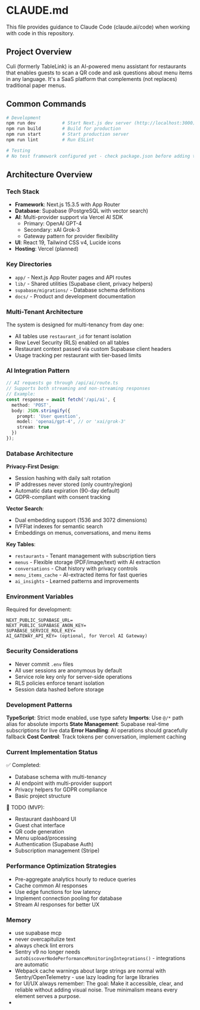 # CLAUDE.md

This file provides guidance to Claude Code (claude.ai/code) when working with code in this repository.

## Project Overview

Culi (formerly TableLink) is an AI-powered menu assistant for restaurants that enables guests to scan a QR code and ask questions about menu items in any language. It's a SaaS platform that complements (not replaces) traditional paper menus.

## Common Commands

```bash
# Development
npm run dev          # Start Next.js dev server (http://localhost:3000)
npm run build        # Build for production
npm run start        # Start production server
npm run lint         # Run ESLint

# Testing
# No test framework configured yet - check package.json before adding tests
```

## Architecture Overview

### Tech Stack
- **Framework**: Next.js 15.3.5 with App Router
- **Database**: Supabase (PostgreSQL with vector search)
- **AI**: Multi-provider support via Vercel AI SDK
  - Primary: OpenAI GPT-4
  - Secondary: xAI Grok-3
  - Gateway pattern for provider flexibility
- **UI**: React 19, Tailwind CSS v4, Lucide icons
- **Hosting**: Vercel (planned)

### Key Directories
- `app/` - Next.js App Router pages and API routes
- `lib/` - Shared utilities (Supabase client, privacy helpers)
- `supabase/migrations/` - Database schema definitions
- `docs/` - Product and development documentation

### Multi-Tenant Architecture

The system is designed for multi-tenancy from day one:
- All tables use `restaurant_id` for tenant isolation
- Row Level Security (RLS) enabled on all tables
- Restaurant context passed via custom Supabase client headers
- Usage tracking per restaurant with tier-based limits

### AI Integration Pattern

```typescript
// AI requests go through /api/ai/route.ts
// Supports both streaming and non-streaming responses
// Example:
const response = await fetch('/api/ai', {
  method: 'POST',
  body: JSON.stringify({
    prompt: 'User question',
    model: 'openai/gpt-4', // or 'xai/grok-3'
    stream: true
  })
});
```

### Database Architecture

**Privacy-First Design**:
- Session hashing with daily salt rotation
- IP addresses never stored (only country/region)
- Automatic data expiration (90-day default)
- GDPR-compliant with consent tracking

**Vector Search**:
- Dual embedding support (1536 and 3072 dimensions)
- IVFFlat indexes for semantic search
- Embeddings on menus, conversations, and menu items

**Key Tables**:
- `restaurants` - Tenant management with subscription tiers
- `menus` - Flexible storage (PDF/image/text) with AI extraction
- `conversations` - Chat history with privacy controls
- `menu_items_cache` - AI-extracted items for fast queries
- `ai_insights` - Learned patterns and improvements

### Environment Variables

Required for development:
```
NEXT_PUBLIC_SUPABASE_URL=
NEXT_PUBLIC_SUPABASE_ANON_KEY=
SUPABASE_SERVICE_ROLE_KEY=
AI_GATEWAY_API_KEY= (optional, for Vercel AI Gateway)
```

### Security Considerations

- Never commit `.env` files
- All user sessions are anonymous by default
- Service role key only for server-side operations
- RLS policies enforce tenant isolation
- Session data hashed before storage

### Development Patterns

**TypeScript**: Strict mode enabled, use type safety
**Imports**: Use `@/*` path alias for absolute imports
**State Management**: Supabase real-time subscriptions for live data
**Error Handling**: AI operations should gracefully fallback
**Cost Control**: Track tokens per conversation, implement caching

### Current Implementation Status

✅ Completed:
- Database schema with multi-tenancy
- AI endpoint with multi-provider support
- Privacy helpers for GDPR compliance
- Basic project structure

🚧 TODO (MVP):
- Restaurant dashboard UI
- Guest chat interface
- QR code generation
- Menu upload/processing
- Authentication (Supabase Auth)
- Subscription management (Stripe)

### Performance Optimization Strategies

- Pre-aggregate analytics hourly to reduce queries
- Cache common AI responses
- Use edge functions for low latency
- Implement connection pooling for database
- Stream AI responses for better UX

### Memory

- use supabase mcp
- never overcapitulize text
- always check lint errors
- Sentry v9 no longer needs `autoDiscoverNodePerformanceMonitoringIntegrations()` - integrations are automatic
- Webpack cache warnings about large strings are normal with Sentry/OpenTelemetry - use lazy loading for large libraries
- for UI/UX always remember: The goal: Make it accessible, clear, and reliable without adding visual noise. True minimalism means every element serves a purpose.
- 
